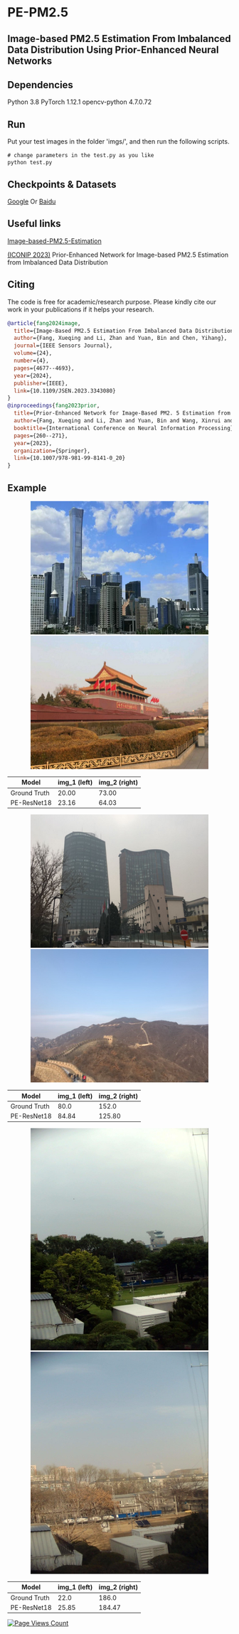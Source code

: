 # PE-PM2.5

## Image-based PM2.5 Estimation From Imbalanced Data Distribution Using Prior-Enhanced Neural Networks

## Dependencies
Python 3.8
PyTorch 1.12.1
opencv-python 4.7.0.72

## Run

Put your test images in the folder 'imgs/', and then run the following scripts.

```shell
# change parameters in the test.py as you like
python test.py
```

## Checkpoints & Datasets

[Google](https://drive.google.com/drive/folders/1oE67ZCw2hnKZP_HewZEqq82bwNBchz3D?usp=drive_link)
Or
[Baidu](https://pan.baidu.com/s/1O_nMib7ljTl928aFQaee6A?pwd=k9vn)

## Useful links

[Image-based-PM2.5-Estimation](https://github.com/qing-xue/Image-based-PM2.5-Estimation)

[(ICONIP 2023)](https://link.springer.com/chapter/10.1007/978-981-99-8141-0_20) Prior-Enhanced Network for Image-based PM2.5 Estimation from Imbalanced Data Distribution

## Citing 

The code is free for academic/research purpose. Please kindly cite our work in your publications if it helps your research.  

```BibTeX
@article{fang2024image,
  title={Image-Based PM2.5 Estimation From Imbalanced Data Distribution Using Prior-Enhanced Neural Networks},
  author={Fang, Xueqing and Li, Zhan and Yuan, Bin and Chen, Yihang},
  journal={IEEE Sensors Journal},
  volume={24},
  number={4},
  pages={4677--4693},
  year={2024},
  publisher={IEEE},
  link={10.1109/JSEN.2023.3343080}
}
@inproceedings{fang2023prior,
  title={Prior-Enhanced Network for Image-Based PM2. 5 Estimation from Imbalanced Data Distribution},
  author={Fang, Xueqing and Li, Zhan and Yuan, Bin and Wang, Xinrui and Jiang, Zekai and Zeng, Jianliang and Chen, Qingliang},
  booktitle={International Conference on Neural Information Processing},
  pages={260--271},
  year={2023},
  organization={Springer},
  link={10.1007/978-981-99-8141-0_20}
}
```

## Example

<div align=center>
<center class="half">
    <img src="./imgs/P18_20.png" width="400" height="300"/>
    <img src="./imgs/p3_73.jpg" width="400" height="300"/>
</center>

|  Model   | img_1 (left)  |  img_2 (right)
|  ----  | ----  |  ----
| Ground Truth  | 20.00 |  73.00
| PE-ResNet18  | 23.16 |  64.03

<center class="half">
    <img src="./imgs/p18_80.jpg" width="400" height="300"/>
    <img src="./imgs/P8_152.png" width="400" height="300"/>
</center>

|  Model   | img_1 (left)  |  img_2 (right)
|  ----  | ----  |  ----
| Ground Truth  | 80.0 |  152.0
| PE-ResNet18  | 84.84 |  125.80

<center class="half">
    <img src="./imgs/Beijing_20190530051212642_PM=22.jpg" width="400" height="500"/>
    <img src="./imgs/Beijing_20191209132043910_PM=186.jpg" width="400" height="500"/>
</center>

|  Model   | img_1 (left)  |  img_2 (right)
|  ----  | ----  |  ----
| Ground Truth  | 22.0 |  186.0
| PE-ResNet18  | 25.85 |  184.47

</div>


[![Page Views Count](https://badges.toozhao.com/badges/01F0MPA6GQQXGBJSVKT85C4PKT/green.svg)](https://badges.toozhao.com/stats/01F0MPA6GQQXGBJSVKT85C4PKT "Get your own page views count badge on badges.toozhao.com")
